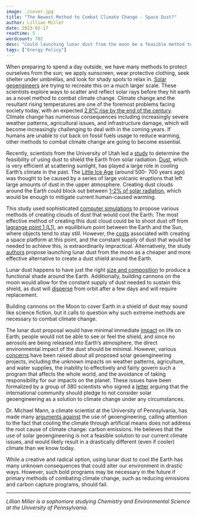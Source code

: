 ```yaml
---
image: ./cover.jpg
title: "The Newest Method to Combat Climate Change - Space Dust?"
author: Lillian Miller
date: 2023-02-17
readtime: 5
wordcount: 702
desc: "Could launching lunar dust from the moon be a feasible method to help mitigate climate change?"
tags: ["Energy Policy"]
---
```


When preparing to spend a day outside, we have many methods to protect ourselves from the sun; we apply sunscreen, wear protective clothing, seek shelter under umbrellas, and look for shady spots to relax in. [Solar geoengineers](https://thehill.com/homenews/space/3849861-dust-from-the-moon-could-help-slow-climate-change-study-finds/) are trying to recreate this on a much larger scale. These scientists explore ways to scatter and reflect solar rays before they hit earth as a novel method to combat climate change. Climate change and the resultant rising temperatures are one of the foremost problems facing society today, with an expected [2.8°C rise by the end of the century](https://www.un.org/en/climatechange/what-is-climate-change). Climate change has numerous consequences including increasingly severe weather patterns, agricultural issues, and infrastructure damage, which will become increasingly challenging to deal with in the coming years. If humans are unable to cut back on fossil fuels usage to reduce warming, other methods to combat climate change are going to become essential.

Recently, scientists from the University of Utah led a [study](https://journals.plos.org/climate/article?id=10.1371/journal.pclm.0000133#abstract0) to determine the feasibility of using dust to shield the Earth from solar radiation. [Dust](https://www.washingtonpost.com/climate-environment/2023/02/08/space-dust-moon-climate-change/), which is very efficient at scattering sunlight, has played a large role in cooling Earth’s climate in the past. The [Little Ice Age](https://www.bbc.com/news/science-environment-16797075) (around 500- 700 years ago) was thought to be caused by a series of large volcanic eruptions that left large amounts of dust in the upper atmosphere. Creating dust clouds around the Earth could block out between [1-2% of solar radiation](https://www.sciencedaily.com/releases/2023/02/230208155658.htm), which would be enough to mitigate current human-caused warming.

This study used sophisticated [computer simulations](https://www.washingtonpost.com/climate-environment/2023/02/08/space-dust-moon-climate-change/) to propose various methods of creating clouds of dust that would cool the Earth. The most effective method of creating this dust cloud could be to shoot dust off from [lagrange point 1 (L1)](https://www.washingtonpost.com/climate-environment/2023/02/08/space-dust-moon-climate-change/), an equilibrium point between the Earth and the Sun, where objects tend to stay still. However, the [costs](https://www.washingtonpost.com/climate-environment/2023/02/08/space-dust-moon-climate-change/) associated with creating a space platform at this point, and the constant supply of dust that would be needed to achieve this, is extraordinarily impractical. Alternatively, the study [authors](https://journals.plos.org/climate/article?id=10.1371/journal.pclm.0000133#abstract0) propose launching lunar dust from the moon as a cheaper and more effective alternative to create a dust shield around the Earth.

Lunar dust happens to have just the right [size and composition](https://journals.plos.org/climate/article?id=10.1371/journal.pclm.0000133#abstract0) to produce a functional shade around the Earth. Additionally, building cannons on the moon would allow for the constant supply of dust needed to sustain this shield, as dust will [disperse](https://www.sciencedaily.com/releases/2023/02/230208155658.htm) from orbit after a few days and will require replacement.

Building cannons on the Moon to cover Earth in a shield of dust may sound like science fiction, but it calls to question why such extreme methods are necessary to combat climate change.

The lunar dust proposal would have minimal immediate [impact](https://www.washingtonpost.com/climate-environment/2023/02/08/space-dust-moon-climate-change/) on life on Earth; people would not be able to see or feel the shield, and since no aerosols are being released into Earth’s atmosphere, the direct environmental impact of the dust should be minimal. However, various [concerns](https://www.solargeoeng.org/non-use-agreement/open-letter/) have been raised about all proposed solar geoengineering projects, including the unknown impacts on weather patterns, agriculture, and water supplies, the inability to effectively and fairly govern such a program that affects the whole world, and the avoidance of taking responsibility for our impacts on the planet. These issues have been formalized by a group of 380 scientists who signed a [letter](https://www.solargeoeng.org/non-use-agreement/open-letter/) arguing that the international community should pledge to not consider solar geoengineering as a solution to climate change under any circumstances.

Dr. Michael Mann, a climate scientist at the University of Pennsylvania, has made many [arguments against](https://thehill.com/homenews/space/3849861-dust-from-the-moon-could-help-slow-climate-change-study-finds/) the use of geoengineering, calling attention to the fact that cooling the climate through artificial means does not address the root cause of climate change: carbon emissions. He believes that the use of solar geoengineering is not a feasible solution to our current climate issues, and would likely result in a drastically different (even if cooler) climate than we know today.

While a creative and radical option, using lunar dust to cool the Earth has many unknown consequences that could alter our environment in drastic ways. However, such bold programs may be necessary in the future if primary methods of combating climate change, such as reducing emissions and carbon capture programs, should fail.

---

_Lillian Miller is a sophomore studying Chemistry and Environmental Science at the University of Pennsylvania._

